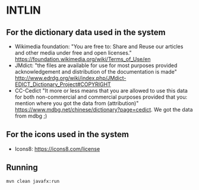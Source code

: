 # INTLIN
## For the dictionary data used in the system
- Wikimedia foundation: "You are free to: Share and Reuse our articles and other media under free and open licenses." https://foundation.wikimedia.org/wiki/Terms_of_Use/en
- JMdict: "the files are available for use for most purposes provided acknowledgement and distribution of the documentation is made" http://www.edrdg.org/wiki/index.php/JMdict-EDICT_Dictionary_Project#COPYRIGHT
- CC-Cedict "It more or less means that you are allowed to use this data for both non-commercial and commercial purposes provided that you: mention where you got the data from (attribution)" https://www.mdbg.net/chinese/dictionary?page=cedict.
We got the data from mdbg ;)

## For the icons used in the system
- Icons8:  https://icons8.com/license

## Running
    mvn clean javafx:run
